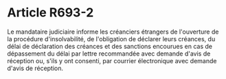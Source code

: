# Article R693-2

<p>Le mandataire judiciaire informe les créanciers étrangers de l'ouverture de la procédure d'insolvabilité, de l'obligation de déclarer leurs créances, du délai de déclaration des créances et des sanctions encourues en cas de dépassement du délai par lettre recommandée avec demande d'avis de réception ou, s'ils y ont consenti, par courrier électronique avec demande d'avis de réception.</p>